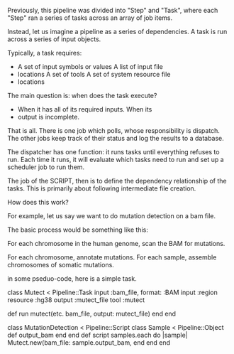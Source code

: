 
Previously, this pipeline was divided into "Step" and
"Task", where each "Step" ran a series of tasks across an
array of job items.

Instead, let us imagine a pipeline as a series of
dependencies.  A task is run across a series of input
objects.

Typically, a task requires:
  - A set of input symbols or values A list of input file
  - locations A set of tools A set of system resource file
  - locations

The main question is: when does the task execute?
  - When it has all of its required inputs.  When its
  - output is incomplete.

That is all. There is one job which polls, whose
responsibility is dispatch. The other jobs keep track of
their status and log the results to a database.

The dispatcher has one function: it runs tasks until
everything refuses to run. Each time it runs, it will
evaluate which tasks need to run and set up a scheduler
job to run them.

The job of the SCRIPT, then is to define the dependency
relationship of the tasks. This is primarily about
following intermediate file creation.

How does this work?

For example, let us say we want to do mutation detection on
a bam file.

The basic process would be something like this:

For each chromosome in the human genome, scan the BAM for
mutations.

For each chromosome, annotate mutations.
For each sample, assemble chromosomes of somatic mutations.

in some pseduo-code, here is a simple task.

class Mutect < Pipeline::Task
  input :bam_file, format: :BAM
  input :region
  resource :hg38
  output :mutect_file
  tool :mutect

  def run
    mutect(etc. bam_file, output: mutect_file)
  end
end

class MutationDetection < Pipeline::Script
  class Sample < Pipeline::Object
    def output_bam
    end
  end
  def script
    samples.each do |sample|
      Mutect.new(bam_file: sample.output_bam,
    end
  end
end
